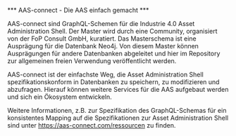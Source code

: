 *** AAS-connect - Die AAS einfach gemacht ***

AAS-connect sind GraphQL-Schemen für die Industrie 4.0 Asset Administration Shell. Der Master wird durch eine Community, organisiert von der FoP Consult GmbH, kuratiert.
Das Masterschema ist eine Ausprägung für die Datenbank Neo4j. Von diesem Master können Ausprägungen für andere Datenbanken abgeleitet und hier im Repository zur allgemeinen freien Verwendung veröffentlicht werden.

AAS-connect ist der einfachste Weg, die Asset Administration Shell spezifikationskonform in Datenbanken zu speichern, zu modifizieren und abzufragen. Hierauf können weitere Services für die AAS aufgebaut werden und sich ein Ökosystem entwickeln.

Weitere Informationen, z.B. zur Spezifikation des GraphQL-Schemas für ein konsistentes Mapping auf die Spezifikationen zur Asset Administration Shell sind unter https://aas-connect.com/ressourcen zu finden. 
